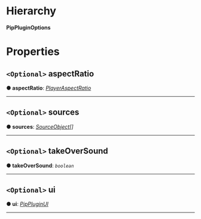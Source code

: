 

# Hierarchy

**PipPluginOptions**

# Properties

<a id="aspectratio"></a>

## `<Optional>` aspectRatio

**● aspectRatio**: *[PlayerAspectRatio](../modules/annotoplayer.md#playeraspectratio)*

___
<a id="sources"></a>

## `<Optional>` sources

**● sources**: *[SourceObject](annotoplayer.sourceobject.md)[]*

___
<a id="takeoversound"></a>

## `<Optional>` takeOverSound

**● takeOverSound**: *`boolean`*

___
<a id="ui"></a>

## `<Optional>` ui

**● ui**: *[PipPluginUI](pipplugin.pippluginui.md)*

___

